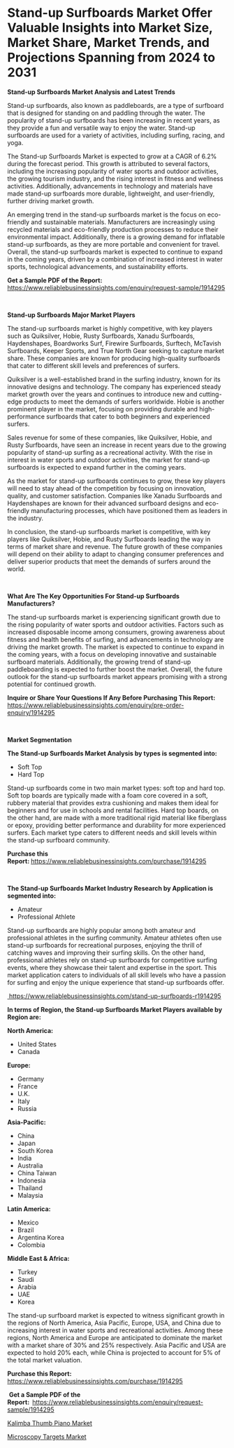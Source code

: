<p><h1>Stand-up Surfboards Market Offer Valuable Insights into Market Size, Market Share, Market Trends, and Projections Spanning from 2024 to 2031</h1></p><p><strong>Stand-up Surfboards Market Analysis and Latest Trends</strong></p>
<p><p>Stand-up surfboards, also known as paddleboards, are a type of surfboard that is designed for standing on and paddling through the water. The popularity of stand-up surfboards has been increasing in recent years, as they provide a fun and versatile way to enjoy the water. Stand-up surfboards are used for a variety of activities, including surfing, racing, and yoga.</p><p>The Stand-up Surfboards Market is expected to grow at a CAGR of 6.2% during the forecast period. This growth is attributed to several factors, including the increasing popularity of water sports and outdoor activities, the growing tourism industry, and the rising interest in fitness and wellness activities. Additionally, advancements in technology and materials have made stand-up surfboards more durable, lightweight, and user-friendly, further driving market growth.</p><p>An emerging trend in the stand-up surfboards market is the focus on eco-friendly and sustainable materials. Manufacturers are increasingly using recycled materials and eco-friendly production processes to reduce their environmental impact. Additionally, there is a growing demand for inflatable stand-up surfboards, as they are more portable and convenient for travel. Overall, the stand-up surfboards market is expected to continue to expand in the coming years, driven by a combination of increased interest in water sports, technological advancements, and sustainability efforts.</p></p>
<p><strong>Get a Sample PDF of the Report:&nbsp;</strong> <a href="https://www.reliablebusinessinsights.com/enquiry/request-sample/1914295">https://www.reliablebusinessinsights.com/enquiry/request-sample/1914295</a></p>
<p>&nbsp;</p>
<p><strong>Stand-up Surfboards Major Market Players</strong></p>
<p><p>The stand-up surfboards market is highly competitive, with key players such as Quiksilver, Hobie, Rusty Surfboards, Xanadu Surfboards, Haydenshapes, Boardworks Surf, Firewire Surfboards, Surftech, McTavish Surfboards, Keeper Sports, and True North Gear seeking to capture market share. These companies are known for producing high-quality surfboards that cater to different skill levels and preferences of surfers.</p><p>Quiksilver is a well-established brand in the surfing industry, known for its innovative designs and technology. The company has experienced steady market growth over the years and continues to introduce new and cutting-edge products to meet the demands of surfers worldwide. Hobie is another prominent player in the market, focusing on providing durable and high-performance surfboards that cater to both beginners and experienced surfers.</p><p>Sales revenue for some of these companies, like Quiksilver, Hobie, and Rusty Surfboards, have seen an increase in recent years due to the growing popularity of stand-up surfing as a recreational activity. With the rise in interest in water sports and outdoor activities, the market for stand-up surfboards is expected to expand further in the coming years.</p><p>As the market for stand-up surfboards continues to grow, these key players will need to stay ahead of the competition by focusing on innovation, quality, and customer satisfaction. Companies like Xanadu Surfboards and Haydenshapes are known for their advanced surfboard designs and eco-friendly manufacturing processes, which have positioned them as leaders in the industry.</p><p>In conclusion, the stand-up surfboards market is competitive, with key players like Quiksilver, Hobie, and Rusty Surfboards leading the way in terms of market share and revenue. The future growth of these companies will depend on their ability to adapt to changing consumer preferences and deliver superior products that meet the demands of surfers around the world.</p></p>
<p>&nbsp;</p>
<p><strong>What Are The Key Opportunities For Stand-up Surfboards Manufacturers?</strong></p>
<p><p>The stand-up surfboards market is experiencing significant growth due to the rising popularity of water sports and outdoor activities. Factors such as increased disposable income among consumers, growing awareness about fitness and health benefits of surfing, and advancements in technology are driving the market growth. The market is expected to continue to expand in the coming years, with a focus on developing innovative and sustainable surfboard materials. Additionally, the growing trend of stand-up paddleboarding is expected to further boost the market. Overall, the future outlook for the stand-up surfboards market appears promising with a strong potential for continued growth.</p></p>
<p><strong>Inquire or Share Your Questions If Any Before Purchasing This Report:</strong> <a href="https://www.reliablebusinessinsights.com/enquiry/pre-order-enquiry/1914295">https://www.reliablebusinessinsights.com/enquiry/pre-order-enquiry/1914295</a></p>
<p>&nbsp;</p>
<p><strong>Market Segmentation</strong></p>
<p><strong>The Stand-up Surfboards Market Analysis by types is segmented into:</strong></p>
<p><ul><li>Soft Top</li><li>Hard Top</li></ul></p>
<p><p>Stand-up surfboards come in two main market types: soft top and hard top. Soft top boards are typically made with a foam core covered in a soft, rubbery material that provides extra cushioning and makes them ideal for beginners and for use in schools and rental facilities. Hard top boards, on the other hand, are made with a more traditional rigid material like fiberglass or epoxy, providing better performance and durability for more experienced surfers. Each market type caters to different needs and skill levels within the stand-up surfboard community.</p></p>
<p><strong>Purchase this Report:&nbsp;</strong><a href="https://www.reliablebusinessinsights.com/purchase/1914295">https://www.reliablebusinessinsights.com/purchase/1914295</a></p>
<p>&nbsp;</p>
<p><strong>The Stand-up Surfboards Market Industry Research by Application is segmented into:</strong></p>
<p><ul><li>Amateur</li><li>Professional Athlete</li></ul></p>
<p><p>Stand-up surfboards are highly popular among both amateur and professional athletes in the surfing community. Amateur athletes often use stand-up surfboards for recreational purposes, enjoying the thrill of catching waves and improving their surfing skills. On the other hand, professional athletes rely on stand-up surfboards for competitive surfing events, where they showcase their talent and expertise in the sport. This market application caters to individuals of all skill levels who have a passion for surfing and enjoy the unique experience that stand-up surfboards offer.</p></p>
<p><a href="https://www.reliablebusinessinsights.com/stand-up-surfboards-r1914295">&nbsp;https://www.reliablebusinessinsights.com/stand-up-surfboards-r1914295</a></p>
<p><strong>In terms of Region, the Stand-up Surfboards Market Players available by Region are:</strong></p>
<p>
    <p> <strong> North America: </strong>
        <ul>
            <li>United States</li>
            <li>Canada</li>
        </ul>
        </p> 
    <p> <strong> Europe: </strong>
        <ul>
            <li>Germany</li>
            <li>France</li>
            <li>U.K.</li>
            <li>Italy</li>
            <li>Russia</li>
        </ul>
        </p> 
    <p> <strong> Asia-Pacific: </strong>
        <ul>
            <li>China</li>
            <li>Japan</li>
            <li>South Korea</li>
            <li>India</li>
            <li>Australia</li>
            <li>China Taiwan</li>
            <li>Indonesia</li>
            <li>Thailand</li>
            <li>Malaysia</li>
        </ul>
        </p> 
    <p> <strong> Latin America: </strong>
        <ul>
            <li>Mexico</li>
            <li>Brazil</li>
            <li>Argentina Korea</li>
            <li>Colombia</li>
        </ul>
        </p> 
    <p> <strong> Middle East & Africa: </strong>
        <ul>
            <li>Turkey</li>
            <li>Saudi</li>
            <li>Arabia</li>
            <li>UAE</li>
            <li>Korea</li>
        </ul>
    </p>
    </p>
<p><p>The stand-up surfboard market is expected to witness significant growth in the regions of North America, Asia Pacific, Europe, USA, and China due to increasing interest in water sports and recreational activities. Among these regions, North America and Europe are anticipated to dominate the market with a market share of 30% and 25% respectively. Asia Pacific and USA are expected to hold 20% each, while China is projected to account for 5% of the total market valuation.</p></p>
<p><strong>Purchase this Report: </strong><a href="https://www.reliablebusinessinsights.com/purchase/1914295">https://www.reliablebusinessinsights.com/purchase/1914295</a></p>
<p>&nbsp;<strong>Get a Sample PDF of the Report:&nbsp;&nbsp;</strong><a href="https://www.reliablebusinessinsights.com/enquiry/request-sample/1914295">https://www.reliablebusinessinsights.com/enquiry/request-sample/1914295</a></p>
<p><strong></strong></p>
<p><p><a href="https://github.com/khayangel/Market-Research-Report-List-3/blob/main/kalimba-thumb-piano-market.md">Kalimba Thumb Piano Market</a></p><p><a href="https://view.publitas.com/reportprime-1/microscopy-targets-market-size-share-trends-analysis-report-by-end-use-scanning-electron-microscope-optical-microscope-others-by-raw-material-and-forecast-till-2031/">Microscopy Targets Market</a></p></p>